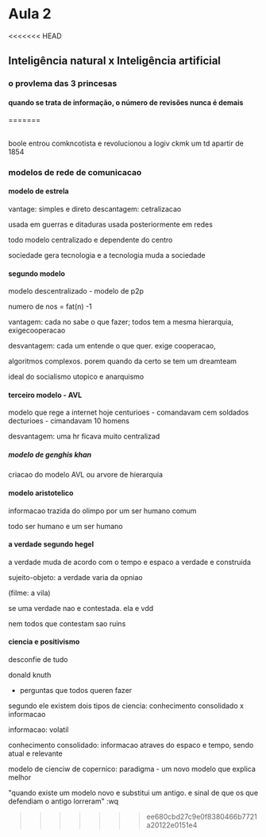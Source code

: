 # Aula 2

<<<<<<< HEAD
## Inteligência natural x Inteligência artificial

### o provlema das 3 princesas 
#### quando se trata de informação, o número de revisões nunca é demais 
=======
## 

boole entrou comkncotista e  revolucionou a logiv ckmk um td apartir de 1854

### modelos de rede de comunicacao

#### modelo de estrela
vantage: simples e direto
descantagem: cetralizacao

usada em guerras e ditaduras
usada posteriormente em redes 

todo modelo centralizado e dependente do centro

sociedade gera tecnologia e a tecnologia muda a sociedade

####  segundo modelo 
modelo descentralizado - modelo de p2p

numero de nos = fat(n) -1

vantagem: cada no sabe o que fazer; todos tem a mesma hierarquia, exigecooperacao

desvantagem: cada um entende o que quer. exige cooperacao, 

algoritmos complexos. porem quando da certo se tem um dreamteam 

ideal do socialismo utopico e anarquismo


#### terceiro modelo - AVL 
modelo que rege a internet hoje 
centurioes - comandavam cem soldados
decturioes - cimandavam 10 homens

desvantagem: uma hr ficava muito centralizad

##### modelo de genghis khan
criacao do modelo AVL ou arvore de hierarquia

#### modelo aristotelico

informacao trazida do olimpo por um ser humano comum

todo ser humano e um ser humano

#### a verdade segundo hegel

a verdade muda de acordo com o tempo e espaco
a verdade e construida

sujeito-objeto: a verdade varia da opniao

(filme: a vila)

se uma verdade nao e contestada. ela e vdd

nem todos que contestam sao ruins 

#### ciencia e positivismo 

desconfie de tudo 

donald knuth
- perguntas que todos queren fazer 

segundo ele existem dois tipos de ciencia: conhecimento consolidado x informacao

informacao: volatil

conhecimento consolidado: informacao atraves do espaco e tempo, sendo atual e relevante 

modelo de cienciw de copernico: paradigma - um novo modelo que explica melhor 

"quando existe um modelo novo e substitui um antigo. e sinal de que os que defendiam o antigo lorreram"
:wq

>>>>>>> ee680cbd27c9e0f8380466b7721a20122e0151e4
